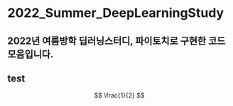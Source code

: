 # 2022_Summer_DeepLearningStudy
2022년 여름방학 딥러닝스터디, 파이토치로 구현한 코드 모음입니다.
---
## test

$$
\frac{1}{2}
$$
